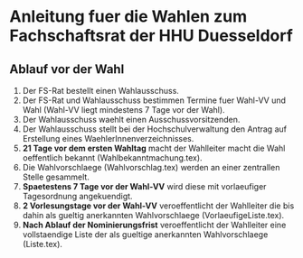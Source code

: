 Anleitung fuer die Wahlen zum Fachschaftsrat der HHU Duesseldorf
================================================================

Ablauf vor der Wahl
-------------------

1. Der FS-Rat bestellt einen Wahlausschuss.
2. Der FS-Rat und Wahlausschuss bestimmen Termine fuer Wahl-VV und Wahl (Wahl-VV liegt mindestens 7 Tage vor der Wahl).
3. Der Wahlausschuss waehlt einen Ausschussvorsitzenden.
4. Der Wahlausschuss stellt bei der Hochschulverwaltung den Antrag auf Erstellung eines WaehlerInnenverzeichnisses.
5. **21 Tage vor dem ersten Wahltag** macht der Wahlleiter macht die Wahl oeffentlich bekannt (Wahlbekanntmachung.tex).
6. Die Wahlvorschlaege (Wahlvorschlag.tex) werden an einer zentrallen Stelle gesammelt.
7. **Spaetestens 7 Tage vor der Wahl-VV** wird diese mit vorlaeufiger Tagesordnung angekuendigt.
8. **2 Vorlesungstage vor der Wahl-VV** veroeffentlicht der Wahlleiter die bis dahin als gueltig anerkannten Wahlvorschlaege (VorlaeufigeListe.tex).
9. **Nach Ablauf der Nominierungsfrist** veroeffentlicht der Wahlleiter eine vollstaendige Liste der als gueltige anerkannten Wahlvorschlaege (Liste.tex).
